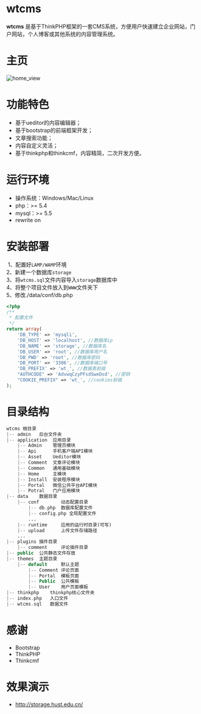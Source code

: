 # wtcms
**wtcms** 是基于ThinkPHP框架的一套CMS系统，方便用户快速建立企业网站，门户网站，个人博客或其他系统的内容管理系统。<br>
# 主页
![home_view](https://github.com/taosir/wtcms/blob/master/public/images/home.png)<br>
# 功能特色
- 基于ueditor的内容编辑器；<br>
- 基于bootstrap的前端框架开发；<br>
- 文章搜索功能；<br>
- 内容自定义灵活；<br>
- 基于thinkphp和thinkcmf，内容精简，二次开发方便。<br>
# 运行环境<br>
- 操作系统：Windows/Mac/Linux <br>
- php：>= 5.4<br>
- mysql：>= 5.5<br>
- rewrite on <br>
# 安装部署<br>
  1、配置好`LAMP/WAMP`环境<br>
  2、新建一个数据库`storage`<br>
  3、将`wtcms.sql`文件内容导入`storage`数据库中<br>
  4、将整个项目文件放入到`WWW`文件夹下<br>
  5、修改./data/conf/db.php<br>
```php
<?php
/**
 * 配置文件
 */
return array(
    'DB_TYPE' => 'mysqli', 
    'DB_HOST' => 'localhost', //数据库ip
    'DB_NAME' => 'storage', //数据库名
    'DB_USER' => 'root', //数据库用户名
    'DB_PWD' => 'root', //数据库密码
    'DB_PORT' => '3306', //数据库端口号
    'DB_PREFIX' => 'wt_', //数据表前缀
    "AUTHCODE" => 'AdvwqCzyPFsdSweDsd', //密钥
    "COOKIE_PREFIX" => 'wt_', //cookies前缀
);
```
# 目录结构  
```php
wtcms 根目录
|-- admin   后台文件夹
|-- application  应用目录
    |-- Admin    管理员模块
    |-- Api      手机客户端API模块
    |-- Asset    Ueditor模块
    |-- Comment  文章评论模块
    |-- Common   通用基础模块
    |-- Home     主模块
    |-- Install  安装程序模块        
    |-- Portal   微信公共平台API模块
    |-- Potral   门户应用模块
|-- data    数据目录
    |-- conf        动态配置目录
        |-- db.php  数据库配置文件
        |-- config.php 全局配置文件
        ...
    |-- runtime     应用的运行时目录(可写)
    |-- upload      上传文件存储路径
    ...
|-- plugins 插件目录
    |-- comment     评论插件目录
|-- public  公共静态文件存放
|-- themes  主题目录
    |-- default     默认主题
        |-- Comment 评论页面
        |-- Portal  模板页面
        |-- Public  公共模板
        |-- User    用户页面模板
|-- thinkphp    thinkphp核心文件夹
|-- index.php   入口文件
|-- wtcms.sql   数据文件
```    
# 感谢<br>
- Bootstrap<br>
- ThinkPHP<br>
- Thinkcmf<br>
# 效果演示
- http://storage.hust.edu.cn/

